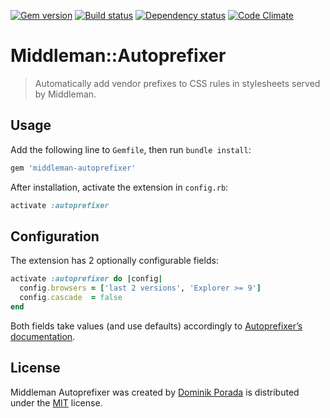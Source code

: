 [![Gem version](http://img.shields.io/gem/v/middleman-autoprefixer.svg?style=flat)](http://badge.fury.io/rb/middleman-autoprefixer) [![Build status](http://img.shields.io/travis/porada/middleman-autoprefixer.svg?style=flat)](https://travis-ci.org/porada/middleman-autoprefixer) [![Dependency status](http://img.shields.io/gemnasium/porada/middleman-autoprefixer.svg?style=flat)](https://gemnasium.com/porada/middleman-autoprefixer) [![Code Climate](http://img.shields.io/codeclimate/github/porada/middleman-autoprefixer.svg?style=flat)](https://codeclimate.com/github/porada/middleman-autoprefixer)

# Middleman::Autoprefixer

> Automatically add vendor prefixes to CSS rules in stylesheets served by Middleman.

## Usage

Add the following line to `Gemfile`, then run `bundle install`:

```ruby
gem 'middleman-autoprefixer'
```

After installation, activate the extension in `config.rb`:

```ruby
activate :autoprefixer
```

## Configuration

The extension has 2 optionally configurable fields:

```ruby
activate :autoprefixer do |config|
  config.browsers = ['last 2 versions', 'Explorer >= 9']
  config.cascade  = false
end
```

Both fields take values (and use defaults) accordingly to [Autoprefixer’s](https://github.com/ai/autoprefixer#browsers) [documentation](https://github.com/ai/autoprefixer#visual-cascade).

## License

Middleman Autoprefixer was created by [Dominik Porada](http://github.com/porada) is distributed under the [MIT](http://porada.mit-license.org/) license.
